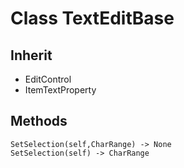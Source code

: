 # Class TextEditBase

## Inherit

* EditControl
* ItemTextProperty

## Methods
```
SetSelection(self,CharRange) -> None
SetSelection(self) -> CharRange
```
